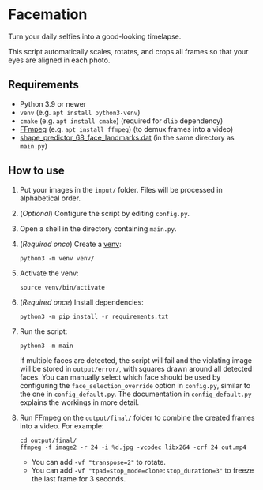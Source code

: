 # Facemation
Turn your daily selfies into a good-looking timelapse.

This script automatically scales, rotates, and crops all frames so that your eyes are aligned in each photo.

## Requirements
* Python 3.9 or newer
* `venv` (e.g. `apt install python3-venv`)
* `cmake` (e.g. `apt install cmake`) (required for `dlib` dependency)
* [FFmpeg](https://ffmpeg.org/) (e.g. `apt install ffmpeg`) (to demux frames into a video)
* [shape_predictor_68_face_landmarks.dat](http://dlib.net/files/shape_predictor_68_face_landmarks.dat.bz2) (in the same directory as `main.py`)

## How to use
1. Put your images in the `input/` folder.
   Files will be processed in alphabetical order.
2. (_Optional_) Configure the script by editing `config.py`.
3. Open a shell in the directory containing `main.py`.
4. (_Required once_) Create a [venv](https://docs.python.org/3/tutorial/venv.html):
   ```shell
   python3 -m venv venv/
   ```
5. Activate the venv:
   ```shell
   source venv/bin/activate
   ```
6. (_Required once_) Install dependencies:
   ```shell
   python3 -m pip install -r requirements.txt
   ```
7. Run the script:
   ```shell
   python3 -m main
   ```

   If multiple faces are detected, the script will fail and the violating image will be stored in `output/error/`, with squares drawn around all detected faces.
   You can manually select which face should be used by configuring the `face_selection_override` option in `config.py`, similar to the one in `config_default.py`.
   The documentation in `config_default.py` explains the workings in more detail.
8. Run FFmpeg on the `output/final/` folder to combine the created frames into a video.
   For example:
   ```shell
   cd output/final/
   ffmpeg -f image2 -r 24 -i %d.jpg -vcodec libx264 -crf 24 out.mp4
   ```
   * You can add `-vf "transpose=2"` to rotate.
   * You can add `-vf "tpad=stop_mode=clone:stop_duration=3"` to freeze the last frame for 3 seconds.

